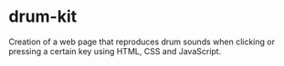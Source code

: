 # drum-kit
Creation of a web page that reproduces drum sounds when clicking or pressing a certain key using HTML, CSS and JavaScript.

